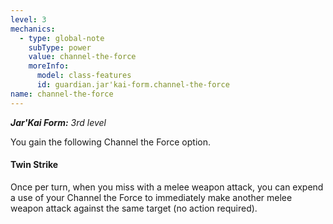 ```yaml
---
level: 3
mechanics:
  - type: global-note
    subType: power
    value: channel-the-force
    moreInfo:
      model: class-features
      id: guardian.jar'kai-form.channel-the-force
name: channel-the-force
---
```

_**Jar'Kai Form:** 3rd level_
You gain the following Channel the Force option.
#### Twin Strike
Once per turn, when you miss with a melee weapon attack, you can expend a use of your Channel the Force to immediately make another melee weapon attack against the same target (no action required).